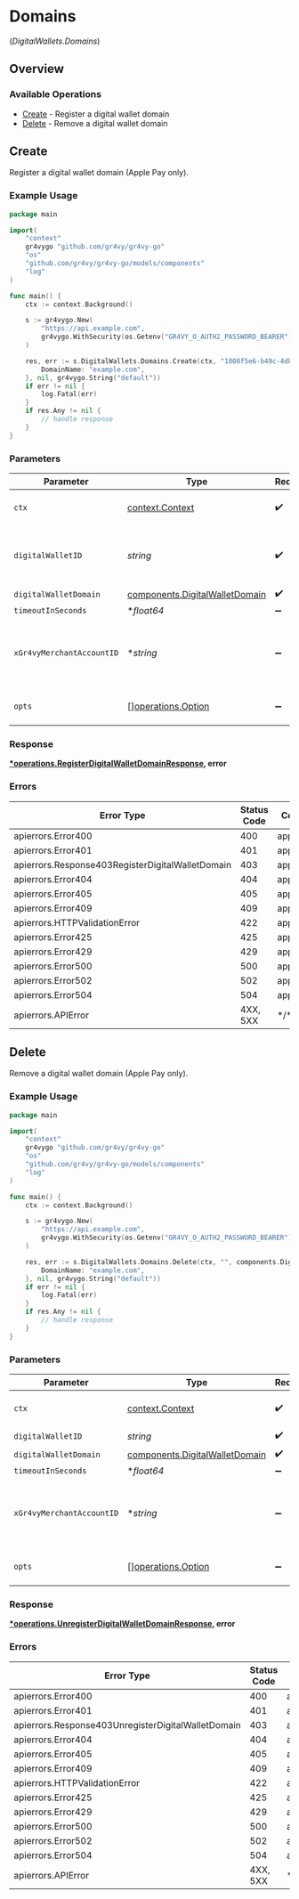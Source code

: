 # Domains
(*DigitalWallets.Domains*)

## Overview

### Available Operations

* [Create](#create) - Register a digital wallet domain
* [Delete](#delete) - Remove a digital wallet domain

## Create

Register a digital wallet domain (Apple Pay only).

### Example Usage

```go
package main

import(
	"context"
	gr4vygo "github.com/gr4vy/gr4vy-go"
	"os"
	"github.com/gr4vy/gr4vy-go/models/components"
	"log"
)

func main() {
    ctx := context.Background()

    s := gr4vygo.New(
        "https://api.example.com",
        gr4vygo.WithSecurity(os.Getenv("GR4VY_O_AUTH2_PASSWORD_BEARER")),
    )

    res, err := s.DigitalWallets.Domains.Create(ctx, "1808f5e6-b49c-4db9-94fa-22371ea352f5", components.DigitalWalletDomain{
        DomainName: "example.com",
    }, nil, gr4vygo.String("default"))
    if err != nil {
        log.Fatal(err)
    }
    if res.Any != nil {
        // handle response
    }
}
```

### Parameters

| Parameter                                                                        | Type                                                                             | Required                                                                         | Description                                                                      | Example                                                                          |
| -------------------------------------------------------------------------------- | -------------------------------------------------------------------------------- | -------------------------------------------------------------------------------- | -------------------------------------------------------------------------------- | -------------------------------------------------------------------------------- |
| `ctx`                                                                            | [context.Context](https://pkg.go.dev/context#Context)                            | :heavy_check_mark:                                                               | The context to use for the request.                                              |                                                                                  |
| `digitalWalletID`                                                                | *string*                                                                         | :heavy_check_mark:                                                               | The ID of the digital wallet to remove a domain for.                             | 1808f5e6-b49c-4db9-94fa-22371ea352f5                                             |
| `digitalWalletDomain`                                                            | [components.DigitalWalletDomain](../../models/components/digitalwalletdomain.md) | :heavy_check_mark:                                                               | N/A                                                                              |                                                                                  |
| `timeoutInSeconds`                                                               | **float64*                                                                       | :heavy_minus_sign:                                                               | N/A                                                                              |                                                                                  |
| `xGr4vyMerchantAccountID`                                                        | **string*                                                                        | :heavy_minus_sign:                                                               | The ID of the merchant account to use for this request.                          | default                                                                          |
| `opts`                                                                           | [][operations.Option](../../models/operations/option.md)                         | :heavy_minus_sign:                                                               | The options for this request.                                                    |                                                                                  |

### Response

**[*operations.RegisterDigitalWalletDomainResponse](../../models/operations/registerdigitalwalletdomainresponse.md), error**

### Errors

| Error Type                                       | Status Code                                      | Content Type                                     |
| ------------------------------------------------ | ------------------------------------------------ | ------------------------------------------------ |
| apierrors.Error400                               | 400                                              | application/json                                 |
| apierrors.Error401                               | 401                                              | application/json                                 |
| apierrors.Response403RegisterDigitalWalletDomain | 403                                              | application/json                                 |
| apierrors.Error404                               | 404                                              | application/json                                 |
| apierrors.Error405                               | 405                                              | application/json                                 |
| apierrors.Error409                               | 409                                              | application/json                                 |
| apierrors.HTTPValidationError                    | 422                                              | application/json                                 |
| apierrors.Error425                               | 425                                              | application/json                                 |
| apierrors.Error429                               | 429                                              | application/json                                 |
| apierrors.Error500                               | 500                                              | application/json                                 |
| apierrors.Error502                               | 502                                              | application/json                                 |
| apierrors.Error504                               | 504                                              | application/json                                 |
| apierrors.APIError                               | 4XX, 5XX                                         | \*/\*                                            |

## Delete

Remove a digital wallet domain (Apple Pay only).

### Example Usage

```go
package main

import(
	"context"
	gr4vygo "github.com/gr4vy/gr4vy-go"
	"os"
	"github.com/gr4vy/gr4vy-go/models/components"
	"log"
)

func main() {
    ctx := context.Background()

    s := gr4vygo.New(
        "https://api.example.com",
        gr4vygo.WithSecurity(os.Getenv("GR4VY_O_AUTH2_PASSWORD_BEARER")),
    )

    res, err := s.DigitalWallets.Domains.Delete(ctx, "", components.DigitalWalletDomain{
        DomainName: "example.com",
    }, nil, gr4vygo.String("default"))
    if err != nil {
        log.Fatal(err)
    }
    if res.Any != nil {
        // handle response
    }
}
```

### Parameters

| Parameter                                                                        | Type                                                                             | Required                                                                         | Description                                                                      | Example                                                                          |
| -------------------------------------------------------------------------------- | -------------------------------------------------------------------------------- | -------------------------------------------------------------------------------- | -------------------------------------------------------------------------------- | -------------------------------------------------------------------------------- |
| `ctx`                                                                            | [context.Context](https://pkg.go.dev/context#Context)                            | :heavy_check_mark:                                                               | The context to use for the request.                                              |                                                                                  |
| `digitalWalletID`                                                                | *string*                                                                         | :heavy_check_mark:                                                               | N/A                                                                              |                                                                                  |
| `digitalWalletDomain`                                                            | [components.DigitalWalletDomain](../../models/components/digitalwalletdomain.md) | :heavy_check_mark:                                                               | N/A                                                                              |                                                                                  |
| `timeoutInSeconds`                                                               | **float64*                                                                       | :heavy_minus_sign:                                                               | N/A                                                                              |                                                                                  |
| `xGr4vyMerchantAccountID`                                                        | **string*                                                                        | :heavy_minus_sign:                                                               | The ID of the merchant account to use for this request.                          | default                                                                          |
| `opts`                                                                           | [][operations.Option](../../models/operations/option.md)                         | :heavy_minus_sign:                                                               | The options for this request.                                                    |                                                                                  |

### Response

**[*operations.UnregisterDigitalWalletDomainResponse](../../models/operations/unregisterdigitalwalletdomainresponse.md), error**

### Errors

| Error Type                                         | Status Code                                        | Content Type                                       |
| -------------------------------------------------- | -------------------------------------------------- | -------------------------------------------------- |
| apierrors.Error400                                 | 400                                                | application/json                                   |
| apierrors.Error401                                 | 401                                                | application/json                                   |
| apierrors.Response403UnregisterDigitalWalletDomain | 403                                                | application/json                                   |
| apierrors.Error404                                 | 404                                                | application/json                                   |
| apierrors.Error405                                 | 405                                                | application/json                                   |
| apierrors.Error409                                 | 409                                                | application/json                                   |
| apierrors.HTTPValidationError                      | 422                                                | application/json                                   |
| apierrors.Error425                                 | 425                                                | application/json                                   |
| apierrors.Error429                                 | 429                                                | application/json                                   |
| apierrors.Error500                                 | 500                                                | application/json                                   |
| apierrors.Error502                                 | 502                                                | application/json                                   |
| apierrors.Error504                                 | 504                                                | application/json                                   |
| apierrors.APIError                                 | 4XX, 5XX                                           | \*/\*                                              |